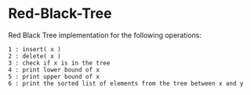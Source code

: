 # Red-Black-Tree
Red Black Tree implementation for the following operations:

    1 : insert( x )
    2 : delete( x )
    3 : check if x is in the tree
    4 : print lower bound of x
    5 : print upper bound of x
    6 : print the sorted list of elements from the tree between x and y
